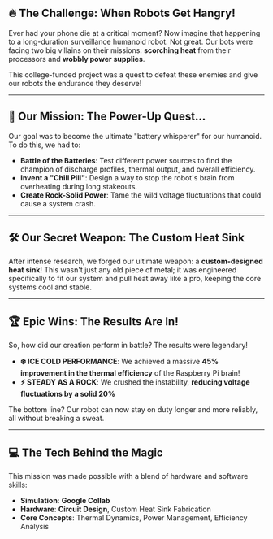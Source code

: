 
## 🔥 The Challenge: When Robots Get Hangry!

Ever had your phone die at a critical moment? Now imagine that happening to a long-duration surveillance humanoid robot. Not great. Our bots were facing two big villains on their missions: **scorching heat** from their processors and **wobbly power supplies**.

This college-funded project was a quest to defeat these enemies and give our robots the endurance they deserve! 

---

## 🎯 Our Mission: The Power-Up Quest...

Our goal was to become the ultimate "battery whisperer" for our humanoid. To do this, we had to:

* **Battle of the Batteries**: Test different power sources to find the champion of discharge profiles, thermal output, and overall efficiency.
* **Invent a "Chill Pill"**: Design a way to stop the robot's brain from overheating during long stakeouts.
* **Create Rock-Solid Power**: Tame the wild voltage fluctuations that could cause a system crash.

---

## 🛠️ Our Secret Weapon: The Custom Heat Sink

After intense research, we forged our ultimate weapon: a **custom-designed heat sink**! This wasn't just any old piece of metal; it was engineered specifically to fit our system and pull heat away like a pro, keeping the core systems cool and stable.



---

## 🏆 Epic Wins: The Results Are In!

So, how did our creation perform in battle? The results were legendary!

* **❄️ ICE COLD PERFORMANCE**: We achieved a massive **45% improvement in the thermal efficiency** of the Raspberry Pi brain! 
* **⚡️ STEADY AS A ROCK**: We crushed the instability, **reducing voltage fluctuations by a solid 20%**

The bottom line? Our robot can now stay on duty longer and more reliably, all without breaking a sweat.

---

## 💻 The Tech Behind the Magic

This mission was made possible with a blend of hardware and software skills:

* **Simulation**: **Google Collab** 
* **Hardware**: **Circuit Design**, Custom Heat Sink Fabrication
* **Core Concepts**: Thermal Dynamics, Power Management, Efficiency Analysis
